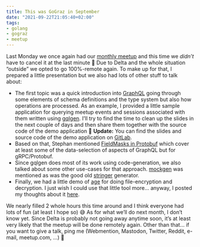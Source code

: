 ```yaml
---
title: This was GoGraz in September
date: "2021-09-22T21:05:40+02:00"
tags:
- golang
- gograz
- meetup
---
```


Last Monday we once again had our [monthly meetup](https://gograz.org/meetup/2021-09-20/) and this time we *didn’t* have to cancel it at the last minute 🙂 Due to Delta and the whole situation “outside” we opted to go 100%-remote again. To make up for that, I prepared a little presentation but we also had lots of other stuff to talk about:

- The first topic was a quick introduction into [GraphQL](https://graphql.org/) going through some elements of schema definitions and the type system but also how operations are processed. As an example, I provided a little sample application for querying meetup events and sessions associated with them written using [gqlgen](https://gqlgen.com/). I’ll try to find the time to clean up the slides in the next couple of days and then share them together with the source code of the demo application 🙂 **Update:** You can find the slides and source code of the demo application on [GitLab](https://gitlab.com/zerok/gograz-graphql-demo).
- Based on that, Stephan mentioned [FieldMasks in Protobuf](https://netflixtechblog.com/practical-api-design-at-netflix-part-1-using-protobuf-fieldmask-35cfdc606518) which cover at least some of the data-selection of aspects of GraphQL but for gRPC/Protobuf.
- Since gqlgen does most of its work using code-generation, we also talked about some other use-cases for that approach. [mockgen](https://github.com/golang/mock) was mentioned as was the good old [stringer](https://pkg.go.dev/golang.org/x/tools/cmd/stringer) generator. 
- Finally, we had a little demo of [age](https://age-encryption.org/) for doing file-encryption and decryption. I just wish I could use that little tool more… anyway, I posted my thoughts about it [here](https://zerokspot.com/weblog/2021/09/12/hello-age/).

We nearly filled 2 whole hours this time around and I think everyone had lots of fun (at least I hope so) 😅 As for what we’ll do next month, I don’t know yet. Since Delta is probably not going away anytime soon, it’s at least very likely that  the meetup will be done remotely again. Other than that… if you want to give a talk, ping me (Webmention, Mastodon, Twitter, Reddit, e-mail, meetup.com, …) 🙂
